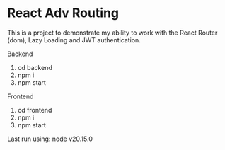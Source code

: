 # React Adv Routing

This is a project to demonstrate my ability to work with the React Router (dom), Lazy Loading and JWT authentication.

Backend

1. cd backend
2. npm i
3. npm start

Frontend

1. cd frontend
2. npm i
3. npm start

Last run using:
node v20.15.0
